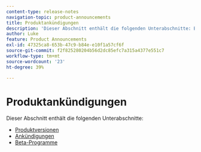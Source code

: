 ```yaml
---
content-type: release-notes
navigation-topic: product-announcements
title: Produktankündigungen
description: 'Dieser Abschnitt enthält die folgenden Unterabschnitte: BITTE BEARBEITEN.'
author: Luke
feature: Product Announcements
exl-id: 47325ca8-653b-47c9-b84e-e10f1a57cf6f
source-git-commit: f2f825280204b56d2dc85efc7a315a4377e551c7
workflow-type: tm+mt
source-wordcount: '23'
ht-degree: 39%

---
```


# Produktankündigungen

Dieser Abschnitt enthält die folgenden Unterabschnitte:

* [Produktversionen](../product-announcements/product-releases/product-releases.md)
* [Ankündigungen](../product-announcements/announcements/announcements.md)
* [Beta-Programme](../product-announcements/betas/betas.md)
